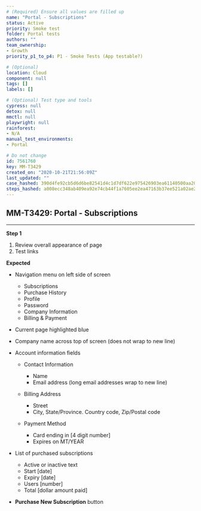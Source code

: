 ```yaml
---
# (Required) Ensure all values are filled up
name: "Portal - Subscriptions"
status: Active
priority: Smoke test
folder: Portal tests
authors: ""
team_ownership: 
- Growth
priority_p1_to_p4: P1 - Smoke Tests (App testable?)

# (Optional)
location: Cloud
component: null
tags: []
labels: []

# (Optional) Test type and tools
cypress: null
detox: null
mmctl: null
playwright: null
rainforest: 
- N/A
manual_test_environments: 
- Portal

# Do not change
id: 7561760
key: MM-T3429
created_on: "2020-10-21T21:56:09Z"
last_updated: ""
case_hashed: 390d4fe92cb5d6d6be82541d4c1d7df622e975426903ea61140500aa20b4f0a32860533df9f87b67cf58e50c39fec233
steps_hashed: a008ecc348ab409ea92e74cb44f1a7605ee2ea47163b37ee521a02ae2d0157d4c5f4a69863fbd996df1053f25ad3c623
---
```


<!-- (Auto-generated) Based on frontmatter's "key" and "name" -->

## MM-T3429: Portal - Subscriptions

---

**Step 1**

1. Review overall appearance of page
2. Test links

**Expected**

- Navigation menu on left side of screen

  - Subscriptions
  - Purchase History
  - Profile
  - Password
  - Company Information
  - Billing & Payment

- Current page highlighted blue

- Company name across top of screen (does not wrap to new line)

- Account information fields

  - Contact Information

    - Name
    - Email address (long email addresses wrap to new line)

  - Billing Address

    - Street
    - City, State/Province. Country code, Zip/Postal code

  - Payment Method

    - Card ending in \[4 digit number]
    - Expires on MT/YEAR

- List of purchased subscriptions

  - Active or inactive text
  - Start \[date]
  - Expiry \[date]
  - Users \[number]
  - Total \[dollar amount paid]

- **Purchase New Subscription** button
